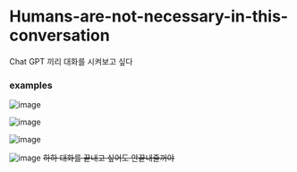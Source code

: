 # Humans-are-not-necessary-in-this-conversation
Chat GPT 끼리 대화를 시켜보고 싶다


### examples
![image](https://user-images.githubusercontent.com/10369528/222776686-6cd61003-b16a-40b9-a662-ed409202221e.png)

![image](https://user-images.githubusercontent.com/10369528/222777240-c27f1589-5a5d-4af1-88a8-595db62d7d44.png)

![image](https://user-images.githubusercontent.com/10369528/222777919-dca9d3c2-3983-44a8-a38c-e0046fb7f92c.png)

![image](https://user-images.githubusercontent.com/10369528/222784181-180bb333-24f9-43d5-aa47-58c336a793cd.png)
~~하하 대화를 끝내고 싶어도 안끝내줄꺼야~~
